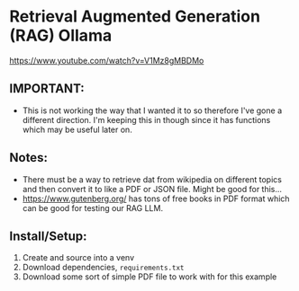 # Retrieval Augmented Generation (RAG) Ollama
https://www.youtube.com/watch?v=V1Mz8gMBDMo


## IMPORTANT:
- This is not working the way that I wanted it to so therefore I've gone a
different direction. I'm keeping this in though since it has functions
which may be useful later on.


## Notes:
- There must be a way to retrieve dat from wikipedia on different topics
and then convert it to like a PDF or JSON file. Might be good for this...
- https://www.gutenberg.org/ has tons of free books in PDF format which
can be good for testing our RAG LLM.


## Install/Setup:
1. Create and source into a venv
2. Download dependencies, `requirements.txt`
3. Download some sort of simple PDF file to work with for this example
